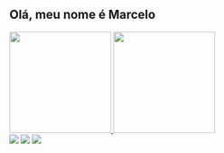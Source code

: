 ## Olá,  meu nome é Marcelo
<div>
  <a href="https://github.com/MarceloVictr">
  <img height="180em" src="https://github-readme-stats.vercel.app/api?username=MarceloVictr&show_icons=true&theme=dark&include_all_commits=true&count_private=true"/>
  <img height="180em" src="https://github-readme-stats.vercel.app/api/top-langs/?username=MarceloVictr&layout=compact&langs_count=7&theme=dark"/>
</div>

<div>
  <a href="https://www.instagram.com/marcelovictr/" target="_blank"><img src="https://img.shields.io/badge/-Instagram-%23E4405F?style=for-the-badge&logo=instagram&logoColor=white" target="_blank"></a>
  <a href = "mailto:marcelomazt2@gmail.com"><img src="https://img.shields.io/badge/-Gmail-%23333?style=for-the-badge&logo=gmail&logoColor=white" target="_blank"></a>
  <a href="https://www.linkedin.com/in/marcelo-victor-704334215/" target="_blank"><img src="https://img.shields.io/badge/-LinkedIn-%230077B5?style=for-the-badge&logo=linkedin&logoColor=white" target="_blank"></a>
</div>  
